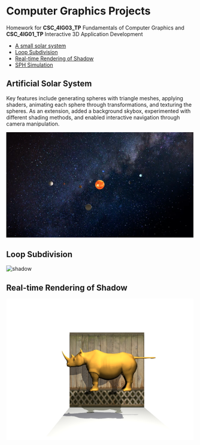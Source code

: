 # Computer Graphics Projects

Homework for **CSC_4IG03_TP** Fundamentals of Computer Graphics and **CSC_4IG01_TP** Interactive 3D Application Development

- [A small solar system](https://github.com/llada60/Artificial-Solar-System)
- [Loop Subdivision](https://github.com/llada60/LoopSubdivision)
- [Real-time Rendering of Shadow](https://github.com/llada60/Shadow_Real-time_Rendering)
- [SPH Simulation](https://github.com/llada60/SPH_Simulation)


## Artificial Solar System

Key features include generating spheres with triangle meshes, applying shaders, animating each sphere through transformations, and texturing the spheres. As an extension, added a background skybox, experimented with different shading methods, and enabled interactive navigation through camera manipulation.

<img src="https://github.com/llada60/Artificial-Solar-System/blob/main/media/opengl_result.png" alt="shadow" width="500"/>

## Loop Subdivision

<img src="https://github.com/llada60/LoopSubdivision/blob/main/Img/monkey.png" alt="shadow" width="500"/>

## Real-time Rendering of Shadow

<img src="https://github.com/llada60/Shadow_Real-time_Rendering/blob/main/demo/demo.png" alt="shadow" width="500"/>
